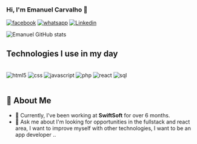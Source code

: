 ### Hi, I'm Emanuel Carvalho 🖖
[![facebook](https://img.shields.io/badge/Facebook-1877F2?style=for-the-badge&logo=facebook&logoColor=white)](https://www.facebook.com/emanuel.carvalho.7792052?locale=pt_BR)
[![whatsapp](https://img.shields.io/badge/WhatsApp-25D366?style=for-the-badge&logo=whatsapp&logoColor=white)](https://wa.me/5561983403282?text=Ol%C3%A1+Emanuel+Carvalho)
[![Linkedin](https://img.shields.io/badge/LinkedIn-0077B5?style=for-the-badge&logo=linkedin&logoColor=white)](https://www.linkedin.com/in/emanuel-carvalho-390232182/)

![Emanuel GitHub stats](https://github-readme-stats.vercel.app/api?username=Emanuel565&show_icons=true&theme=synthwave)

## Technologies I use in my day

<div style="display": inline_block"><br>
 <img align="center" alt="html5" src="https://img.shields.io/badge/HTML5-E34F26?style=for-the-badge&logo=html5&logoColor=white">
  <img align="center" alt="css" src="https://img.shields.io/badge/CSS-239120?&style=for-the-badge&logo=css3&logoColor=white">
   <img align="center" alt="javascript" src="https://img.shields.io/badge/JavaScript-F7DF1E?style=for-the-badge&logo=javascript&logoColor=black">
    <img align="center" alt="php" src="https://img.shields.io/badge/PHP-777BB4?style=for-the-badge&logo=php&logoColor=white">
     <img align="center" alt="react" src="https://img.shields.io/badge/React-20232A?style=for-the-badge&logo=react&logoColor=61DAFB">
      <img align="center" alt="sql" src="https://img.shields.io/badge/MySQL-00000F?style=for-the-badge&logo=mysql&logoColor=white">
      
    
<div/> <br>

## 🚀 About Me

- 🔭 Currently, I've been working at **SwiftSoft** for over 6 months.
- 💬 Ask me about I'm looking for opportunities in the fullstack and react area, I want to improve myself with other technologies, I want to be an app developer ..


